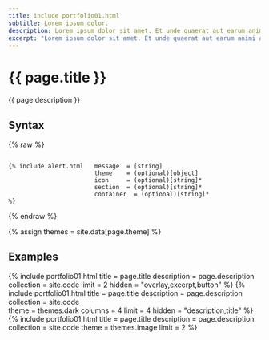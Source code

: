 ```yaml
---
title: include portfolio01.html
subtitle: Lorem ipsum dolor.
description: Lorem ipsum dolor sit amet. Et unde quaerat aut earum animi aut explicabo saepe qui quibusdam accusamus ut velit asperiores vel natus temporibus. Qui sapiente saepe qui totam saepe est suscipit quia vel error provident cum omnis eius aut galisum rem nulla dolor? Qui internos voluptas est nulla odit est temporibus expedita eos quidem cumque. Ea voluptates eligendi quo rerum libero et molestiae harum vel fugit magni et cupiditate optio At quia consequuntur ut exercitationem laboriosam. Cum blanditiis voluptatibus At amet sunt At quia deleniti id quibusdam neque ut odio placeat.
excerpt: "Lorem ipsum dolor sit amet. Et unde quaerat aut earum animi aut explicabo saepe qui quibusdam accusamus ut velit asperiores vel natus temporibus."
---
```



# {{ page.title }}

{{ page.description }}

## Syntax
{% raw %}
```

{% include alert.html   message  = [string]
                        theme    = (optional)[object]
                        icon     = (optional)[string]*
                        section  = (optional)[string]*
                        container  = (optional)[string]*
%}

```
{% endraw %}

{% assign themes = site.data[page.theme] %}

## Examples


{% include portfolio01.html     title = page.title 
                                description = page.description 
                                collection = site.code 
                                limit = 2 
                                hidden = "overlay,excerpt,button" %}
{% include portfolio01.html     title = page.title 
                                description = page.description 
                                collection = site.code  
                                theme = themes.dark
                                columns = 4 
                                limit = 4 
                                hidden = "description,title" %}
{% include portfolio01.html     title = page.title 
                                description = page.description 
                                collection = site.code 
                                theme = themes.image
                                limit = 2 %}
